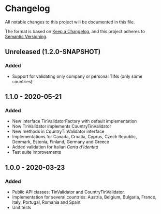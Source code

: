 # Changelog

All notable changes to this project will be documented in this file.

The format is based on [Keep a Changelog](https://keepachangelog.com/en/1.0.0/),
and this project adheres to [Semantic Versioning](https://semver.org/spec/v2.0.0.html).

## Unreleased (1.2.0-SNAPSHOT)

### Added

- Support for validating only company or personal TINs (only some countries)

## 1.1.0 - 2020-05-21

### Added

- New interface TinValidatorFactory with default implementation
- Now TinValidator implements CountryTinValidator
- New methods in CountryTinValidator interface
- Implementations for Canada, Croatia, Cyprus, Czech Republic, Denmark, Estonia, Finland, Germany and Greece
- Added validation for Italian _Carta d'Identità_
- Test suite improvements

## 1.0.0 - 2020-03-23

### Added

- Public API classes: TinValidator and CountryTinValidator.
- Implementation for several countries: Austria, Belgium, Bulgaria, France, Italy,
  Portugal, Romania and Spain.
- Unit tests
